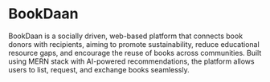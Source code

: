 # BookDaan
BookDaan is a socially driven, web-based platform that connects book donors with recipients, aiming to promote sustainability, reduce educational resource gaps, and encourage the reuse of books across communities. Built using MERN stack with AI-powered recommendations, the platform allows users to list, request, and exchange books seamlessly.
